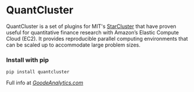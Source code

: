 QuantCluster
===

QuantCluster is a set of plugins for MIT's <a href="http://star.mit.edu/cluster/">StarCluster</a> that have proven useful for quantitative finance research with Amazon’s Elastic Compute Cloud (EC2).  It provides reproducible parallel computing environments that can be scaled up to accommodate large problem sizes.

<h3>Install with pip</h3>
<pre><code>pip install quantcluster</code></pre>

Full info at <em><a href="http://goodeanalytics.com/clusters/ec2-clusters/">GoodeAnalytics.com</a></em>
